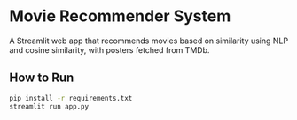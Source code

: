 # Movie Recommender System 

A Streamlit web app that recommends movies based on similarity using NLP and cosine similarity, with posters fetched from TMDb.

## How to Run
```bash
pip install -r requirements.txt
streamlit run app.py
